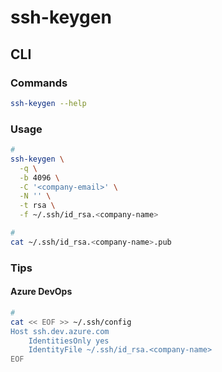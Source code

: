# ssh-keygen

## CLI

### Commands

```sh
ssh-keygen --help
```

### Usage

```sh
#
ssh-keygen \
  -q \
  -b 4096 \
  -C '<company-email>' \
  -N '' \
  -t rsa \
  -f ~/.ssh/id_rsa.<company-name>

#
cat ~/.ssh/id_rsa.<company-name>.pub
```

<!--
ssh-add -l
-->

### Tips

#### Azure DevOps

```sh
#
cat << EOF >> ~/.ssh/config
Host ssh.dev.azure.com
    IdentitiesOnly yes
    IdentityFile ~/.ssh/id_rsa.<company-name>
EOF
```
